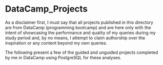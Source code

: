# DataCamp_Projects

As a disclaimer first, I must say that all projects published in this directory are from DataCamp (programming bootcamp) and are here only with the intent of showcasing the performance and quality of my queries during my study period and, by no means, I attempt to claim authorship over the inspiration or any content beyond my own queries.

The following present a few of the guided and unguided projects completed by me in DataCamp using PostgreSQL for these analyses.
